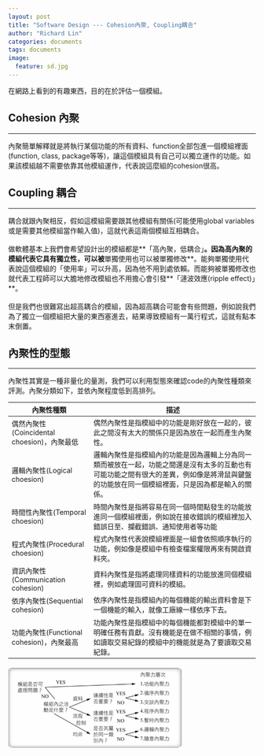 ```yaml
---
layout: post
title: "Software Design --- Cohesion內聚, Coupling耦合"
author: "Richard Lin"
categories: documents
tags: documents
image:
  feature: sd.jpg
---
```


在網路上看到的有趣東西，目的在於評估一個模組。<br>
## Cohesion 內聚
* * *
內聚簡單解釋就是將執行某個功能的所有資料、function全部包進一個模組裡面(function, class, package等等)，讓這個模組具有自己可以獨立運作的功能。如果該模組越不需要依靠其他模組運作，代表說這麼組的cohesion很高。

## Coupling 耦合
* * *
耦合就跟內聚相反，假如這模組需要跟其他模組有關係(可能使用global variables或是需要其他模組當作輸入值)，這就代表這兩個模組互相耦合。
<br><br>
做軟體基本上我們會希望設計出的模組都是**「高內聚，低耦合」**。因為高內聚的模組代表它具有獨立性，可以被**單獨使用也可以被單獨修改**。能夠單獨使用代表說這個模組的「使用率」可以升高，因為他不用到處依賴。而能夠被單獨修改也就代表工程師可以大膽地修改模組也不用擔心會引發**「漣波效應(ripple effect)」**。
<br><br>
但是我們也很難寫出超高耦合的模組，因為超高耦合可能會有些問題，例如說我們為了獨立一個模組把大量的東西塞進去，結果導致模組有一萬行程式，這就有點本末倒置。<br>


## 內聚性的型態
* * *
內聚性其實是一種非量化的量測，我們可以利用型態來確認code的內聚性種類來評測。內聚分類如下，並依內聚程度低到高排列。

|內聚性種類|描述|
|---------|----|
|偶然內聚性(Coincidental choesion)，內聚最低|偶然內聚性是指模組中的功能是剛好放在一起的，彼此之間沒有太大的關係只是因為放在一起而產生內聚性。|
|邏輯內聚性(Logical choesion)|邏輯內聚性是指模組內的功能是因為邏輯上分為同一類而被放在一起，功能之間還是沒有太多的互動也有可能功能之間有很大的差異，例如像是將滑鼠與鍵盤的功能放在同一個模組裡面，只是因為都是輸入的關係。|
|時間性內聚性(Temporal choesion)|時間內聚性是指將容易在同一個時間點發生的功能放進同一個模組裡面，例如說在接收錯誤的模組裡加入錯誤日至、攔截錯誤、通知使用者等功能|
|程式內聚性(Procedural choesion)|程式內聚性代表說模組裡面是一組會依照順序執行的功能，例如像是模組中有檢查檔案權限再來有開啟資料夾。|
|資訊內聚性(Communication cohesion)|資料內聚性是指將處理同樣資料的功能放進同個模組裡，例如處理固可資料的模組。|
|依序內聚性(Sequential cohesion)|依序內聚性是指模組內的每個機能的輸出資料會是下一個機能的輸入，就像工廠線一樣依序下去。|
|功能內聚性(Functional cohesion)，內聚最高|功能內聚性是指模組中的每個機能都對模組中的單一明確任務有貢獻。沒有機能是在做不相關的事情，例如讀取交易紀錄的模組中的機能就是為了要讀取交易紀錄。|

<img src="../assets/img/documents/sd_1.jpg" style="width:70%; border-radius:10px; padding:5px 0 5px 0;">


